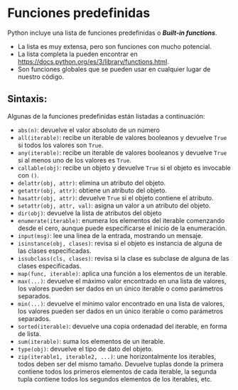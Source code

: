 Funciones predefinidas
=======================

Python incluye una lista de funciones predefinidas o ***Built-in functions***.

* La lista es muy extensa, pero son funciones con mucho potencial.
* La lista completa la pueden encontrar en https://docs.python.org/es/3/library/functions.html.
* Son funciones globales que se pueden usar en cualquier lugar de nuestro código.

Sintaxis:
----------

Algunas de la funciones predefinidas están listadas a continuación:

* `abs(n)`: devuelve el valor absoluto de un número
* `all(iterable)`: recibe un iterable de valores booleanos y devuelve `True` si todos los valores son `True`.
* `any(iterable)`: recibe un iterable de valores booleanos y devuelve `True` si al menos uno de los valores es `True`.
* `callable(obj)`: recibe un objeto y devuelve `True` si el objeto es invocable con `()`.
* `delattr(obj, attr)`: elimina un atributo del objeto.
* `getattr(obj, attr)`: obtiene un atributo del objeto.
* `hasattr(obj, attr)`: devuelve `True` si el objeto contiene el atributo.
* `setattr(obj, attr, val)`: asigna un valor a un atributo del objeto.
* `dir(obj)`: devuelve la lista de atributos del objeto
* `enumerate(iterable)`: enumera los elementos del iterable comenzando desde el cero, aunque puede especificarse el inicio de la enumeración.
* `input(msg)`: lee una linea de la entrada, mostrando un mensaje.
* `isinstance(obj, clases)`: revisa si el objeto es instancia de alguna de las clases especificadas.
* `issubclass(cls, clases)`: revisa si la clase es subclase de alguna de las clases especificadas.
* `map(func, iterable)`: aplica una función a los elementos de un iterable.
* `max(...)`: devuelve el máximo valor encontrado en una lista de valores, los valores pueden ser dados en un único iterable o como parámetros separados.
* `min(...)`: devuelve el mínimo valor encontrado en una lista de valores, los valores pueden ser dados en un único iterable o como parámetros separados.
* `sorted(iterable)`: devuelve una copia ordenadad del iterable, en forma de lista.
* `sum(iterable)`: suma los elementos de un iterable.
* `type(obj)`: devuelve el tipo de dato del objeto.
* `zip(iterable1, iterable2, ...)`: une horizontalmente los iterables, todos deben ser del mismo tamaño. Devuelve tuplas donde la primera contiene todos los primeros elementos de cada iterable, la segunda tupla contiene todos los segundos elementos de los iterables, etc.